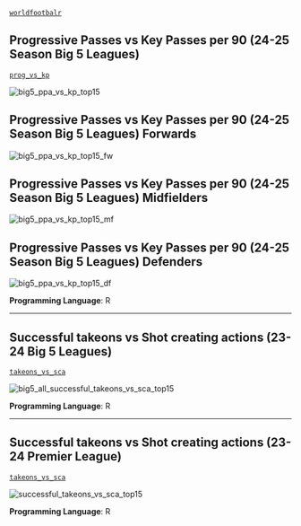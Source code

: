 [`worldfootbalr`](https://jaseziv.github.io/worldfootballR/)

## Progressive Passes vs Key Passes per 90 (24-25 Season Big 5 Leagues)
[`prog_vs_kp`](https://github.com/danieloyasodun/sports-data-visualization/blob/main/worldfootballr/prog_vs_kp/mid.R)

![big5_ppa_vs_kp_top15](https://github.com/user-attachments/assets/e726bb12-536a-42db-b650-913db560f625)

## Progressive Passes vs Key Passes per 90 (24-25 Season Big 5 Leagues) Forwards
![big5_ppa_vs_kp_top15_fw](https://github.com/user-attachments/assets/bf1343eb-84f9-4b56-a5ab-10af86dc4a10)

## Progressive Passes vs Key Passes per 90 (24-25 Season Big 5 Leagues) Midfielders
![big5_ppa_vs_kp_top15_mf](https://github.com/user-attachments/assets/0afaba9c-a619-4a2b-a460-c9f55f6530c3)

## Progressive Passes vs Key Passes per 90 (24-25 Season Big 5 Leagues) Defenders
![big5_ppa_vs_kp_top15_df](https://github.com/user-attachments/assets/2fa0adf7-16bf-411f-85fc-f3ed807d6948)

**Programming Language**: R

---

## Successful takeons vs Shot creating actions (23-24 Big 5 Leagues)
[`takeons_vs_sca`](https://github.com/danieloyasodun/sports-data-visualization/blob/main/worldfootballr/takeons_vs_sca/big_5_creative.R)

![big5_all_successful_takeons_vs_sca_top15](https://github.com/user-attachments/assets/7d8f9897-5b20-4164-b03d-47fdcfebc887)

**Programming Language**: R

---

## Successful takeons vs Shot creating actions (23-24 Premier League)
[`takeons_vs_sca`](https://github.com/danieloyasodun/sports-data-visualization/blob/main/worldfootballr/takeons_vs_sca/creative.R)

![successful_takeons_vs_sca_top15](https://github.com/user-attachments/assets/f571d959-fc6a-4a4c-9abc-2fec7dae1e18)

**Programming Language**: R
